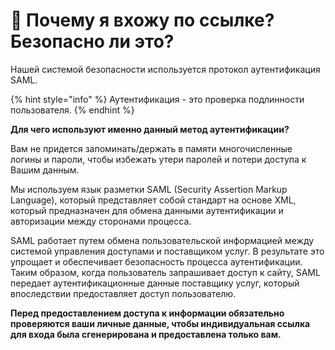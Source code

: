 # 🔗 Почему я вхожу по ссылке? Безопасно ли это?

Нашей системой безопасности используется протокол аутентификация SAML.&#x20;

{% hint style="info" %}
Аутентификация - это проверка подлинности пользователя.
{% endhint %}

**Для чего используют именно данный метод аутентификации?**

Вам не придется запоминать/держать в памяти многочисленные логины и пароли, чтобы избежать утери паролей и потери доступа к Вашим данным.&#x20;

Мы используем язык разметки SAML (Security Assertion Markup Language), который представляет собой стандарт на основе XML, который предназначен для обмена данными аутентификации и авторизации между сторонами процесса.&#x20;

SAML работает путем обмена пользовательской информацией между системой управления доступами и поставщиком услуг. В результате это упрощает и обеспечивает безопасность процесса аутентификации. Таким образом, когда пользователь запрашивает доступ к сайту, SAML передает аутентификационные данные поставщику услуг, который впоследствии предоставляет доступ пользователю.&#x20;

**Перед предоставлением доступа к информации обязательно проверяются ваши личные данные, чтобы индивидуальная ссылка для входа была сгенерирована и предоставлена только вам.**
